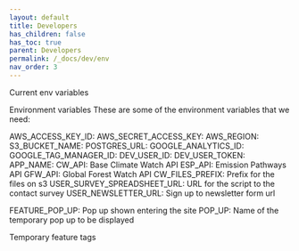 ```yaml
---
layout: default
title: Developers
has_children: false
has_toc: true
parent: Developers
permalink: /_docs/dev/env
nav_order: 3
---
```


Current env variables

Environment variables
These are some of the environment variables that we need:

AWS_ACCESS_KEY_ID:
AWS_SECRET_ACCESS_KEY:
AWS_REGION:
S3_BUCKET_NAME:
POSTGRES_URL:
GOOGLE_ANALYTICS_ID:
GOOGLE_TAG_MANAGER_ID:
DEV_USER_ID:
DEV_USER_TOKEN:
APP_NAME:
CW_API: Base Climate Watch API
ESP_API: Emission Pathways API
GFW_API: Global Forest Watch API
CW_FILES_PREFIX: Prefix for the files on s3
USER_SURVEY_SPREADSHEET_URL: URL for the script to the contact survey
USER_NEWSLETTER_URL: Sign up to newsletter form url

FEATURE_POP_UP: Pop up shown entering the site
POP_UP: Name of the temporary pop up to be displayed

Temporary feature tags
